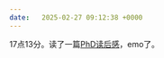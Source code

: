 ```yaml
---
date:   2025-02-27 09:12:38 +0000
---
```


17点13分。读了一篇[PhD读后感][1]，emo了。

[1]: https://kobzol.github.io/research/2024/11/12/phd-postmortem.html
